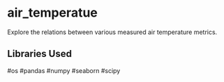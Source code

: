 # air_temperatue
Explore the relations between various measured air temperature metrics.

## Libraries Used
#os
#pandas
#numpy
#seaborn
#scipy
